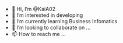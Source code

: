 - 👋 Hi, I’m @KaiA02
- 👀 I’m interested in developing
- 🌱 I’m currently learning Business Infomatics
- 💞️ I’m looking to collaborate on ...
- 📫 How to reach me ...

<!---
KaiA02/KaiA02 is a ✨ special ✨ repository because its `README.md` (this file) appears on your GitHub profile.
You can click the Preview link to take a look at your changes.
--->
